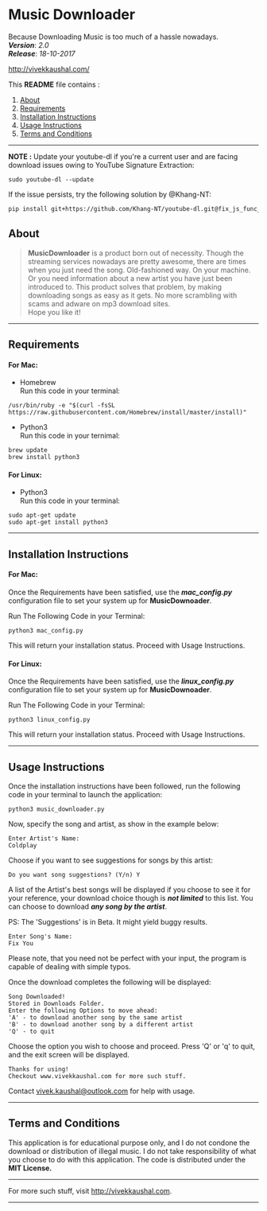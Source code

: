 Music Downloader
===================

Because Downloading Music is too much of a hassle nowadays. <br />
***Version***: *2.0* <br />
***Release***: *18-10-2017* <br />

http://vivekkaushal.com/
<br>

This **README** file contains :
 1. [About](#about)
 2. [Requirements](#requirements)
 3. [Installation Instructions](#installation-instructions)
 4. [Usage Instructions](#usage-instructions)
 5. [Terms and Conditions](#terms-and-conditions)
 

----------

**NOTE :** Update your youtube-dl if you're a current user and are facing download issues owing to YouTube Signature Extraction:
```
sudo youtube-dl --update
```

If the issue persists, try the following solution by @Khang-NT:
```bash
pip install git+https://github.com/Khang-NT/youtube-dl.git@fix_js_func_not_found#egg=youtube-dl --upgrade
```
About
--------

>**MusicDownloader** is a product born out of necessity. Though the streaming services nowadays are pretty awesome, there are times when you just need the song. Old-fashioned way. On your machine. Or you need information about a new artist you have just been introduced to. This product solves that problem, by making downloading songs as easy as it gets. No more scrambling with scams and adware on mp3 download sites. <br />
>Hope you like it!


----------


Requirements
------------

#### For Mac: 

- Homebrew<br>
Run this code in your terminal:
```
/usr/bin/ruby -e "$(curl -fsSL https://raw.githubusercontent.com/Homebrew/install/master/install)"
```
- Python3<br>
Run this code in your ternimal:
```
brew update
brew install python3
```

#### For Linux:

- Python3<br>
Run this code in your terminal:
```
sudo apt-get update
sudo apt-get install python3
```

------------------------

Installation Instructions
--------------------------
#### For Mac:<br />
Once the Requirements have been satisfied, use the ***mac_config.py*** configuration file to set your system up for **MusicDownoader**.

Run The Following Code in your Terminal:
```
python3 mac_config.py
```
This will return your installation status. Proceed with Usage Instructions.

#### For Linux: <br />
Once the Requirements have been satisfied, use the ***linux_config.py*** configuration file to set your system up for **MusicDownoader**.

Run The Following Code in your Terminal:
```
python3 linux_config.py
```
This will return your installation status. Proceed with Usage Instructions.
__________________

Usage Instructions
------------------
Once the installation instructions have been followed, run the following code in your terminal to launch the application:
```
python3 music_downloader.py
```
Now, specify the song and artist, as show in the example below:
```
Enter Artist's Name:
Coldplay
```
Choose if you want to see suggestions for songs by this artist:
```
Do you want song suggestions? (Y/n) Y
```

A list of the Artist's best songs will be displayed if you choose to see it for your reference, your download choice though is ***not limited*** to this list. You can choose to download ***any song by the artist***.

PS: The 'Suggestions' is in Beta. It might yield buggy results.
```
Enter Song's Name:
Fix You
```
Please note, that you need not be perfect with your input, the program is capable of dealing with simple typos.

Once the download completes the following will be displayed:
```
Song Downloaded!
Stored in Downloads Folder.
Enter the following Options to move ahead:
'A' - to download another song by the same artist
'B' - to download another song by a different artist
'Q' - to quit
```
Choose the option you wish to choose and proceed. Press 'Q' or 'q' to quit, and the exit screen will be displayed.
```
Thanks for using!
Checkout www.vivekkaushal.com for more such stuff.
```
Contact vivek.kaushal@outlook.com for help with usage.
___________________

Terms and Conditions
--------------------
This application is for educational purpose only, and I do not condone the download or distribution of illegal music. I do not take responsibility of what you choose to do with this application. The code is distributed under the **MIT License.**
_______________

For more such stuff, visit http://vivekkaushal.com.


----------
